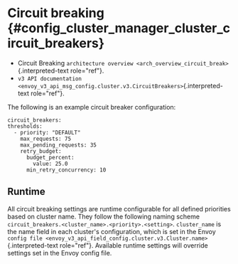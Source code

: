 Circuit breaking {#config_cluster_manager_cluster_circuit_breakers}
================

-   Circuit Breaking
    `architecture overview <arch_overview_circuit_break>`{.interpreted-text
    role="ref"}.
-   `v3 API documentation <envoy_v3_api_msg_config.cluster.v3.CircuitBreakers>`{.interpreted-text
    role="ref"}.

The following is an example circuit breaker configuration:

``` {.yaml}
circuit_breakers:
thresholds:
  - priority: "DEFAULT"
    max_requests: 75
    max_pending_requests: 35
    retry_budget:
      budget_percent:
        value: 25.0
      min_retry_concurrency: 10
```

Runtime
-------

All circuit breaking settings are runtime configurable for all defined
priorities based on cluster name. They follow the following naming
scheme `circuit_breakers.<cluster_name>.<priority>.<setting>`.
`cluster_name` is the name field in each cluster\'s configuration, which
is set in the Envoy
`config file <envoy_v3_api_field_config.cluster.v3.Cluster.name>`{.interpreted-text
role="ref"}. Available runtime settings will override settings set in
the Envoy config file.
